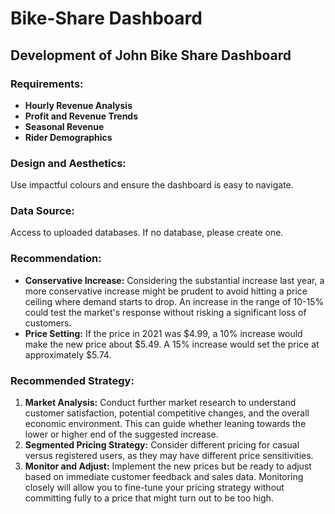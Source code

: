 # **Bike-Share Dashboard**

## **Development of John Bike Share Dashboard**

### **Requirements:**
- **Hourly Revenue Analysis**
- **Profit and Revenue Trends**
- **Seasonal Revenue**
- **Rider Demographics**

### **Design and Aesthetics:**
Use impactful colours and ensure the dashboard is easy to navigate.

### **Data Source:**
Access to uploaded databases. If no database, please create one.

### **Recommendation:**
- **Conservative Increase:** Considering the substantial increase last year, a more conservative increase might be prudent to avoid hitting a price ceiling where demand starts to drop. An increase in the range of 10-15% could test the market's response without risking a significant loss of customers.
- **Price Setting:** If the price in 2021 was $4.99, a 10% increase would make the new price about $5.49. A 15% increase would set the price at approximately $5.74.

### **Recommended Strategy:**
1. **Market Analysis:** Conduct further market research to understand customer satisfaction, potential competitive changes, and the overall economic environment. This can guide whether leaning towards the lower or higher end of the suggested increase.
2. **Segmented Pricing Strategy:** Consider different pricing for casual versus registered users, as they may have different price sensitivities.
3. **Monitor and Adjust:** Implement the new prices but be ready to adjust based on immediate customer feedback and sales data. Monitoring closely will allow you to fine-tune your pricing strategy without committing fully to a price that might turn out to be too high.
